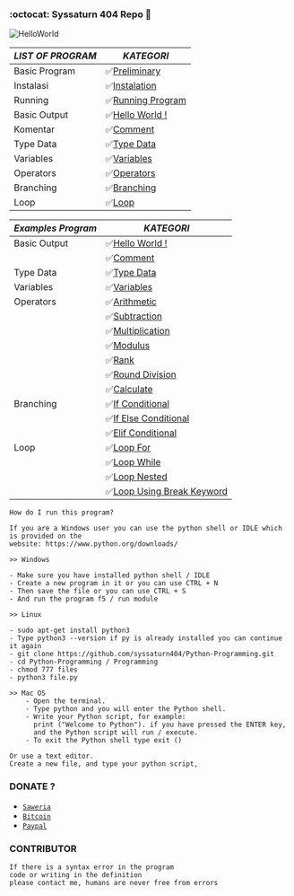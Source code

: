 ### :octocat: Syssaturn 404 Repo  💫

![HelloWorld](https://onlineidealab.com/wp-content/uploads/Easy-2.png.webp)

| _LIST OF PROGRAM_  |      _KATEGORI_                                                                                        |
| ------------------ | ------------------------------------------------------------------------------------------------------ |
|  Basic Program     |✅[Preliminary](https://github.com/syssaturn404/Python-Programming/blob/master/Preliminary.txt)        |
|  Instalasi         |✅[Instalation](https://github.com/syssaturn404/Python-Programming/blob/master/Instalation.txt)        |
|  Running           |✅[Running Program](https://github.com/syssaturn404/Python-Programming/blob/master/Running.txt)        |
|  Basic Output      |✅[Hello World !](https://github.com/syssaturn404/Python-Programming/blob/master/HelloWorld.txt)       |
|  Komentar          |✅[Comment](https://github.com/syssaturn404/Python-Programming/blob/master/Comment.txt)                |
|  Type Data         |✅[Type Data](https://github.com/syssaturn404/Python-Programming/blob/master/TypeData.txt)             |
|  Variables         |✅[Variables](https://github.com/syssaturn404/Python-Programming/blob/master/Variables.txt)            |
|  Operators         |✅[Operators](https://github.com/syssaturn404/Python-Programming/blob/master/Operators/Definition.txt) |
|  Branching         |✅[Branching](https://github.com/syssaturn404/Python-Programming/blob/master/Branching/Definition.txt) |
|  Loop              |✅[Loop](https://github.com/syssaturn404/Python-Programming/blob/master/Loop/Definition.txt)           |

| *Examples Program* |      _KATEGORI_                                                                                         |
| ------------------ | ------------------------------------------------------------------------------------------------------- |
| Basic Output |✅[Hello World !](https://github.com/syssaturn404/Python-Programming/blob/master/HelloWorld.py)                |
| |✅[Comment](https://github.com/syssaturn404/Python-Programming/blob/master/Comment.py)                                      |
| Type Data    |✅[Type Data](https://github.com/syssaturn404/Python-Programming/blob/master/Typedata.py)                      |
| Variables    |✅[Variables](https://github.com/syssaturn404/Python-Programming/blob/master/variables.py)                     |
| Operators    |✅[Arithmetic](https://github.com/syssaturn404/Python-Programming/blob/master/Operators/Arithmetic.py)         |
| |✅[Subtraction](https://github.com/syssaturn404/Python-Programming/blob/master/Operators/Subtraction.py)                    |
| |✅[Multiplication](https://github.com/syssaturn404/Python-Programming/blob/master/Operators/Multiplication.py)              |
| |✅[Modulus](https://github.com/syssaturn404/Python-Programming/blob/master/Operators/Modulus.py)                            |
| |✅[Rank](https://github.com/syssaturn404/Python-Programming/blob/master/Operators/Rank.py)                                  |
| |✅[Round Division](https://github.com/syssaturn404/Python-Programming/blob/master/Operators/Round_division.py)              |
| |✅[Calculate](https://github.com/syssaturn404/Python-Programming/blob/master/Operators/calc_basic.py)                       |
| Branching    |✅[If Conditional](https://github.com/syssaturn404/Python-Programming/blob/master/Branching/if_conditional.py) |
| |✅[If Else Conditional](https://github.com/syssaturn404/Python-Programming/blob/master/Branching/ifelse_conditional.py)     |
| |✅[Elif Conditional](https://github.com/syssaturn404/Python-Programming/blob/master/Branching/elif_conditional.py)          |
| Loop         |✅[Loop For](https://github.com/syssaturn404/Python-Programming/blob/master/Loop/Loop_for.py)                  |
| |✅[Loop While](https://github.com/syssaturn404/Python-Programming/blob/master/Loop/Loop_while.py)                           |
| |✅[Loop Nested](https://github.com/syssaturn404/Python-Programming/blob/master/Loop/Loop_nested.py)                         |
| |✅[Loop Using Break Keyword](https://github.com/syssaturn404/Python-Programming/blob/master/Loop/Loop_whilebreak.py)        |
```
How do I run this program?

If you are a Windows user you can use the python shell or IDLE which is provided on the
website: https://www.python.org/downloads/

>> Windows

- Make sure you have installed python shell / IDLE
- Create a new program in it or you can use CTRL + N
- Then save the file or you can use CTRL + S
- And run the program f5 / run module

>> Linux

- sudo apt-get install python3
- Type python3 --version if py is already installed you can continue it again
- git clone https://github.com/syssaturn404/Python-Programming.git
- cd Python-Programming / Programming
- chmod 777 files
- python3 file.py

>> Mac OS
    - Open the terminal.
    - Type python and you will enter the Python shell.
    - Write your Python script, for example: 
      print ("Welcome to Python"). if you have pressed the ENTER key,
      and the Python script will run / execute.
    - To exit the Python shell type exit ()
    
Or use a text editor.
Create a new file, and type your python script,
```
### DONATE ?
* [`Saweria`](https://saweria.co/donate/miawgarong)
* [`Bitcoin`](35oZcwGvePp7j3PQau5cPDKWoQgn8NMBeu)
* [`Paypal`](https://paypal.me/miawgarong)

### CONTRIBUTOR

```
If there is a syntax error in the program 
code or writing in the definition
please contact me, humans are never free from errors
```
